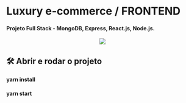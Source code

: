 
# Luxury e-commerce / FRONTEND
#### Projeto Full Stack - MongoDB, Express, React.js, Node.js.
<p align="center">
<img src="http://img.shields.io/static/v1?label=STATUS&message=EM%20DESENVOLVIMENTO&color=GREEN&style=for-the-badge"/>
</p>

## 🛠️ Abrir e rodar o projeto
#### yarn install
#### yarn start
